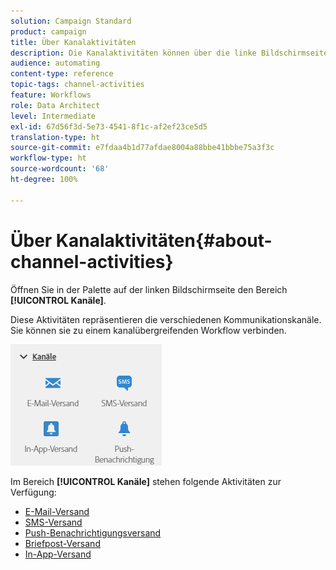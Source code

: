 ```yaml
---
solution: Campaign Standard
product: campaign
title: Über Kanalaktivitäten
description: Die Kanalaktivitäten können über die linke Bildschirmseite geöffnet werden.
audience: automating
content-type: reference
topic-tags: channel-activities
feature: Workflows
role: Data Architect
level: Intermediate
exl-id: 67d56f3d-5e73-4541-8f1c-af2ef23ce5d5
translation-type: ht
source-git-commit: e7fdaa4b1d77afdae8004a88bbe41bbbe75a3f3c
workflow-type: ht
source-wordcount: '68'
ht-degree: 100%

---
```


# Über Kanalaktivitäten{#about-channel-activities}

Öffnen Sie in der Palette auf der linken Bildschirmseite den Bereich **[!UICONTROL Kanäle]**.

Diese Aktivitäten repräsentieren die verschiedenen Kommunikationskanäle. Sie können sie zu einem kanalübergreifenden Workflow verbinden.

![](assets/wkf_channels_activities.png)

Im Bereich **[!UICONTROL Kanäle]** stehen folgende Aktivitäten zur Verfügung:

* [E-Mail-Versand](../../automating/using/email-delivery.md)
* [SMS-Versand](../../automating/using/sms-delivery.md)
* [Push-Benachrichtigungsversand](../../automating/using/push-notification-delivery.md)
* [Briefpost-Versand](../../automating/using/direct-mail-delivery.md)
* [In-App-Versand](../../automating/using/in-app-delivery.md)
